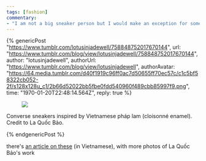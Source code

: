 ```yaml
---
tags: [fashion]
commentary:
- "I am not a big sneaker person but I would make an exception for something this cool"
---
```


{% genericPost "https://www.tumblr.com/lotusinjadewell/758848752017670144",
    url: "https://www.tumblr.com/blog/view/lotusinjadewell/758848752017670144",
    author: "lotusinjadewell",
    authorUrl: "https://www.tumblr.com/blog/view/lotusinjadewell",
    authorAvatar: "https://64.media.tumblr.com/d40f1919c96ff0ac7d50655ff70ec57c/c1c5bf58322cb052-2f/s128x128u_c1/2b66d52022bb5fbe0fdd540960f489cbb85997f9.png",
    time: "1970-01-20T22:48:14.564Z",
    reply: true %}
  <figure class="npf-block-image">
    <img
      srcset="
        https://64.media.tumblr.com/b18f484dd372c926136eb999c0b8cc90/20546051d69ac79d-bc/s2048x3072/b26f6cad6dc454f6ad7d2d1c0ea3c01ecee5b28a.jpg 1x,
        https://64.media.tumblr.com/b18f484dd372c926136eb999c0b8cc90/20546051d69ac79d-bc/s1280x1920/9583acb9853093af501d3a926634d67f8027d9f4.jpg 0.849933598937583x,
        https://64.media.tumblr.com/b18f484dd372c926136eb999c0b8cc90/20546051d69ac79d-bc/s640x960/fc6df3be5ede4c5dd1c4ca6e278af43e4f55aa12.jpg   0.4249667994687915x,
        https://64.media.tumblr.com/b18f484dd372c926136eb999c0b8cc90/20546051d69ac79d-bc/s540x810/52322dfd0f1a7ef6bbdd4a5f2aef3ed92d051642.jpg   0.35856573705179284x,
        https://64.media.tumblr.com/b18f484dd372c926136eb999c0b8cc90/20546051d69ac79d-bc/s500x750/9dd70e8193684571ff426b9e3ef4454437e4d696.jpg   0.33200531208499334x,
        https://64.media.tumblr.com/b18f484dd372c926136eb999c0b8cc90/20546051d69ac79d-bc/s400x600/0db2c951e3472dfbca93c0c639143bda4101e664.jpg   0.2656042496679947x,
        https://64.media.tumblr.com/b18f484dd372c926136eb999c0b8cc90/20546051d69ac79d-bc/s250x400/ea18628dc9028316e21890e874bb81086ac07598.jpg   0.16600265604249667x,
        https://64.media.tumblr.com/b18f484dd372c926136eb999c0b8cc90/20546051d69ac79d-bc/s100x200/6c686e522d1ed24526e91e371f9123bff268581d.jpg   0.06640106241699867x,
        https://64.media.tumblr.com/b18f484dd372c926136eb999c0b8cc90/20546051d69ac79d-bc/s75x75_c1/f307710fbe3415acb97c6237493fc771f8aea74e.jpg  0.049800796812749x
      "
      src="https://64.media.tumblr.com/b18f484dd372c926136eb999c0b8cc90/20546051d69ac79d-bc/s2048x3072/b26f6cad6dc454f6ad7d2d1c0ea3c01ecee5b28a.jpg"
    />
  </figure>
  <p>
    Converse sneakers inspired by Vietnamese pháp lam (cloisonné enamel). Credit
    to La Quốc Bảo.
  </p>
{% endgenericPost %}

there's [an article on these] (in Vietnamese), with more photos of La Quốc Bảo's
work

[an article on these]: https://www.elleman.vn/nhan-vat/phong-van-la-quoc-bao-elleman/
